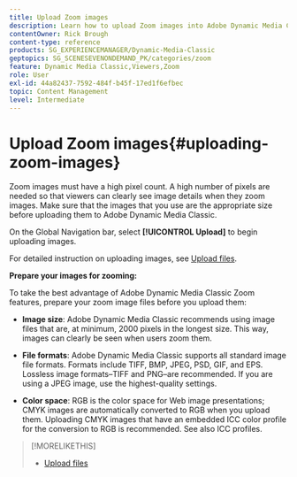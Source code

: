 ```yaml
---
title: Upload Zoom images
description: Learn how to upload Zoom images into Adobe Dynamic Media Classic.
contentOwner: Rick Brough
content-type: reference
products: SG_EXPERIENCEMANAGER/Dynamic-Media-Classic
geptopics: SG_SCENESEVENONDEMAND_PK/categories/zoom
feature: Dynamic Media Classic,Viewers,Zoom
role: User
exl-id: 44a82437-7592-484f-b45f-17ed1f6efbec
topic: Content Management
level: Intermediate
---
```

# Upload Zoom images{#uploading-zoom-images}

Zoom images must have a high pixel count. A high number of pixels are needed so that viewers can clearly see image details when they zoom images. Make sure that the images that you use are the appropriate size before uploading them to Adobe Dynamic Media Classic.

On the Global Navigation bar, select **[!UICONTROL Upload]** to begin uploading images.

For detailed instruction on uploading images, see [Upload files](uploading-files.md#uploading_files).

**Prepare your images for zooming:**

To take the best advantage of Adobe Dynamic Media Classic Zoom features, prepare your zoom image files before you upload them:

* **Image size**: Adobe Dynamic Media Classic recommends using image files that are, at minimum, 2000 pixels in the longest size. This way, images can clearly be seen when users zoom them.

* **File formats**: Adobe Dynamic Media Classic supports all standard image file formats. Formats include TIFF, BMP, JPEG, PSD, GIF, and EPS. Lossless image formats&ndash;TIFF and PNG&ndash;are recommended. If you are using a JPEG image, use the highest-quality settings.

* **Color space**: RGB is the color space for Web image presentations; CMYK images are automatically converted to RGB when you upload them. Uploading CMYK images that have an embedded ICC color profile for the conversion to RGB is recommended. See also ICC profiles.

>[!MORELIKETHIS]
>
>* [Upload files](uploading-files.md#uploading_files)
